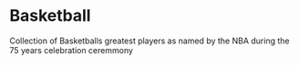 # Basketball
 Collection of Basketballs greatest players as named by the NBA during the 75 years celebration ceremmony
